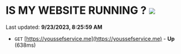 # IS MY WEBSITE RUNNING ? [![](https://img.shields.io/static/v1?label=Sponsor&message=%E2%9D%A4&logo=GitHub&color=%23fe8e86)](https://github.com/sponsors/<username>)

Last updated: **9/23/2023, 8:25:59 AM**

- `GET` [https://youssefservice.me](https://youssefservice.me) - **Up** (638ms)
